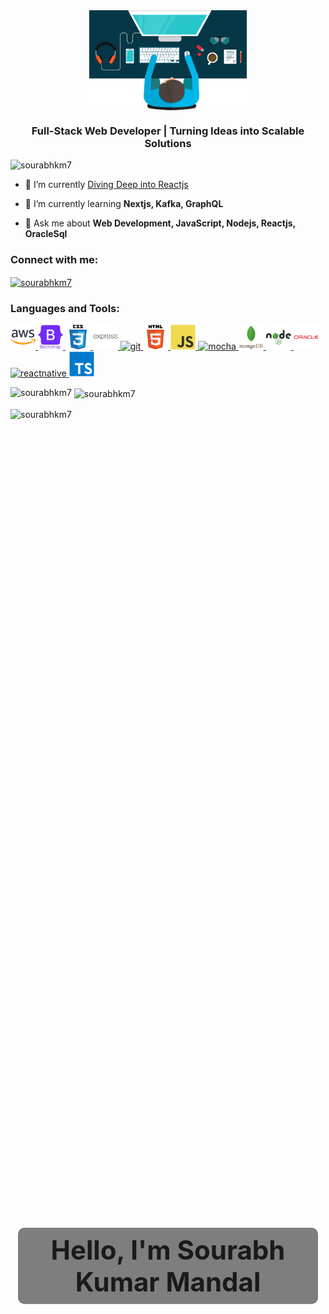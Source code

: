<div align="center">
  <!-- Full-Width Cover Photo -->
  <img align="center" src="Webdesign.gif" alt="Masthead Image" width="50%" style="max-height: 400px; object-fit: cover;"/>

  <!-- Overlayed Heading Text -->
  <h1 align="center" style="position: absolute; top: 50%; left: 50%; transform: translate(-50%, -50%); font-size: 3em; background-color: rgba(0, 0, 0, 0.5); padding: 10px 20px; border-radius: 10px;">
    Hello, I'm Sourabh Kumar Mandal
  </h1>
</div>
<h3 align="center">Full-Stack Web Developer | Turning Ideas into Scalable Solutions</h3>
<p align="left"> <img src="https://komarev.com/ghpvc/?username=sourabhkm7&label=Profile%20views&color=0e75b6&style=flat" alt="sourabhkm7" /> </p>

- 🔭 I’m currently [Diving Deep into Reactjs](https://github.com/Sourabhkm7/Frontend-in-React)

- 🌱 I’m currently learning **Nextjs, Kafka, GraphQL**

- 💬 Ask me about **Web Development, JavaScript, Nodejs, Reactjs, OracleSql**

<h3 align="left">Connect with me:</h3>
<p align="left">
<a href="https://linkedin.com/in/sourabhkm7" target="blank"><img align="center" src="https://raw.githubusercontent.com/rahuldkjain/github-profile-readme-generator/master/src/images/icons/Social/linked-in-alt.svg" alt="sourabhkm7" height="30" width="40" /></a>
</p>

<h3 align="left">Languages and Tools:</h3>
<p align="left"> <a href="https://aws.amazon.com" target="_blank" rel="noreferrer"> <img src="https://raw.githubusercontent.com/devicons/devicon/master/icons/amazonwebservices/amazonwebservices-original-wordmark.svg" alt="aws" width="40" height="40"/> </a> <a href="https://getbootstrap.com" target="_blank" rel="noreferrer"> <img src="https://raw.githubusercontent.com/devicons/devicon/master/icons/bootstrap/bootstrap-plain-wordmark.svg" alt="bootstrap" width="40" height="40"/> </a> <a href="https://www.w3schools.com/css/" target="_blank" rel="noreferrer"> <img src="https://raw.githubusercontent.com/devicons/devicon/master/icons/css3/css3-original-wordmark.svg" alt="css3" width="40" height="40"/> </a> <a href="https://expressjs.com" target="_blank" rel="noreferrer"> <img src="https://raw.githubusercontent.com/devicons/devicon/master/icons/express/express-original-wordmark.svg" alt="express" width="40" height="40"/> </a> <a href="https://git-scm.com/" target="_blank" rel="noreferrer"> <img src="https://www.vectorlogo.zone/logos/git-scm/git-scm-icon.svg" alt="git" width="40" height="40"/> </a> <a href="https://www.w3.org/html/" target="_blank" rel="noreferrer"> <img src="https://raw.githubusercontent.com/devicons/devicon/master/icons/html5/html5-original-wordmark.svg" alt="html5" width="40" height="40"/> </a> <a href="https://developer.mozilla.org/en-US/docs/Web/JavaScript" target="_blank" rel="noreferrer"> <img src="https://raw.githubusercontent.com/devicons/devicon/master/icons/javascript/javascript-original.svg" alt="javascript" width="40" height="40"/> </a> <a href="https://mochajs.org" target="_blank" rel="noreferrer"> <img src="https://www.vectorlogo.zone/logos/mochajs/mochajs-icon.svg" alt="mocha" width="40" height="40"/> </a> <a href="https://www.mongodb.com/" target="_blank" rel="noreferrer"> <img src="https://raw.githubusercontent.com/devicons/devicon/master/icons/mongodb/mongodb-original-wordmark.svg" alt="mongodb" width="40" height="40"/> </a> <a href="https://nodejs.org" target="_blank" rel="noreferrer"> <img src="https://raw.githubusercontent.com/devicons/devicon/master/icons/nodejs/nodejs-original-wordmark.svg" alt="nodejs" width="40" height="40"/> </a> <a href="https://www.oracle.com/" target="_blank" rel="noreferrer"> <img src="https://raw.githubusercontent.com/devicons/devicon/master/icons/oracle/oracle-original.svg" alt="oracle" width="40" height="40"/> </a> <a href="https://reactnative.dev/" target="_blank" rel="noreferrer"> <img src="https://reactnative.dev/img/header_logo.svg" alt="reactnative" width="40" height="40"/> </a> <a href="https://www.typescriptlang.org/" target="_blank" rel="noreferrer"> <img src="https://raw.githubusercontent.com/devicons/devicon/master/icons/typescript/typescript-original.svg" alt="typescript" width="40" height="40"/> </a> </p>

<p><img align="left" src="https://github-readme-stats.vercel.app/api/top-langs?username=sourabhkm7&show_icons=true&locale=en&layout=compact" alt="sourabhkm7" /></p>

<p>&nbsp;<img align="center" src="https://github-readme-stats.vercel.app/api?username=sourabhkm7&show_icons=true&locale=en" alt="sourabhkm7" /></p>

<p><img align="center" src="https://github-readme-streak-stats.herokuapp.com/?user=sourabhkm7&" alt="sourabhkm7" /></p>

